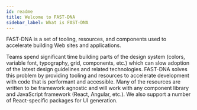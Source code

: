 ```yaml
---
id: readme
title: Welcome to FAST-DNA
sidebar_label: What is FAST-DNA
---
```


FAST-DNA is a set of tooling, resources, and components used to accelerate building Web sites and applications.

Teams spend significant time building parts of the design system (colors, variable font, typography, grid, components, etc.) which can slow adoption of the latest design guidelines and related technologies. FAST-DNA solves this problem by providing tooling and resources to accelerate development with code that is performant and accessible. Many of the resources are written to be framework agnostic and will work with any component library and JavaScript framework (React, Angular, etc.). We also support a number of React-specific packages for UI generation.